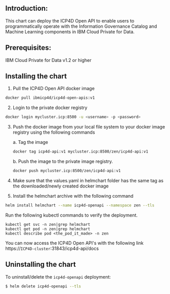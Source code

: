 ## Introduction:

This chart can deploy the ICP4D Open API to enable users to programmatically operate with the Information Governance Catalog and Machine Learning components in IBM Cloud Private for Data. 

## Prerequisites:

IBM Cloud Private for Data v1.2 or higher

## Installing the chart
1. Pull the ICP4D Open API docker image
```bash
docker pull ibmicp4d/icp4d-open-apis:v1
```

2. Login to the private docker registry
```bash
docker login mycluster.icp:8500 -u <username> -p <password>
```

3. Push the docker image from your local file system to your docker image registry using the following commands
    
    a. Tag the image
    ```bash
    docker tag icp4d-api:v1 mycluster.icp:8500/zen/icp4d-api:v1
    ```
    b. Push the image to the private image registry.
    ```bash
    docker push mycluster.icp:8500/zen/icp4d-api:v1
    ```

4. Make sure that the values.yaml in helmchart folder has the same tag as the downloaded/newly created docker image
5. Install the helmchart archive with the following command
```bash
helm install helmchart --name icp4d-openapi --namespace zen --tls
```

Run the following kubectl commands to verify the deployment.
```
kubectl get svc -n zen|grep helmchart
kubectl get pod -n zen|grep helmchart
kubectl describe pod <the_pod_it_made> -n zen
```

You can now access the ICP4D Open API's with the following link
https://`ICP4D-cluster`:31843/icp4d-api/docs

## Uninstalling the chart

To uninstall/delete the `icp4d-openapi` deployment:
```bash
$ helm delete icp4d-openapi --tls
```
